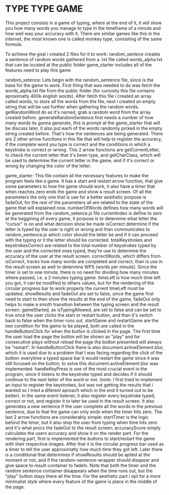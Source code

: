# TYPE TYPE GAME


This project consists in a game of typing, where at the end of it, it will show you how many words you manage to type in the timeframe of a minute and how well was your accuracy with it. There are similar games like this in the internet, the most known one is called monkey type, consisting of the same formula.

To achieve the goal i created 2 files for it to work:
    random_sentece creates a sentence of random words gathered from a .txt file called words_alpha.txt that can be located at the public folder
    game_starter includes all of the features need to play this game

random_setence:
Lets begin with the random_sentence file, since is the base for the game to work.
First thing that was needed to do was fetch the words_alpha.txt file from the public folder (for curiosity this file contains aproximatly 400k english words). After fetch this file i created an array called words, to store all the words from the file, next i created an empty string that will be use further when gathering the random words. getRandomWord do as it's named, grab a random word from the array created before. generateRandomSentence first needs a number of how many words its gonna generate, this is prompt at the game_starter that will be discuss later, it also put each of the words randomly picked in the empty string created before. That's how the sentences are being generated.
There are 2 other arrow functions in this file that will help to register the accuracy, if the complete word you type is correct and the conditions in which a keystroke is correct or wrong. This 2 arrow functions are getCurrentLetter, to check the current letter that it's been type, and getCharClass, which will be used to determine the current letter in the game, and if it's correct or wrong by changing the color of the letter.

game_starter:
This file contain all the necessary features to make the program feels like a game. It has a start and restart arrow function, that give some parameters to how the game should work, it also have a timer that when reaches zero ends the game and show a result screen.
Of all the parameters the only one that is use for a better aesthetic porpose is fadeOut, for the rest of the parameters all are related to the state of the game that will explained now.
numberOfWords defines how many words will be generated from the random_setence.js file
currentIndex is define to zero at the beggining of every game, it porpose is to determine what letter the "cursor" is on and what decision show be made
isCorrect determine if the letter is typed by the user is right or wrong and than communicates to random_sentence.js which color should the letter be and if it can proceed with the typing or it the letter should be corrected.
totalKeystrokes and keystrokesCorrect are related to the total number of keystrokes typed by the user and the corrected ones typed, they're use to determine the accuracy of the user at the result screen.
correctWords, which differs from isCorrect, tracks how many words are completed and correct, than is use in the result screen as well to determine WPS (words per minute). Since the timer is set to one minute, there is no need for dividing how many minutes where passed, i.e. a 2 minutes typing game.
timeLeft is how much time left you got, it can be modified to others values, but for the rendering of the circular progress bar to work properly the current timeLeft must be updated.
showResults and fadeOut are set to false, since the game first need to start to then show the results at the end of the game, fadeOut only helps to make a smoth transition between the typing screen and the result screen.
gameStarted, as isTypingAllowed, are set to false and can be set to true once the user clicks the start or restart button, and than it's switch back to false when the timer runs out.
startGame and restartGame are the two condition for the game to be played, both are called in the handleButtonClick for when the button is clicked in the page. The first time the user load the page the button will be shown as "play" and for consecutive plays without reload the page the button presented will always be "restart". In handleButtonClick there is also document.activeElement.blur, which it is used due to a problem that I was facing regarding the click of the button: everytime a typed space bar it would restart the game since it was still focused on the button, to solve this document.activeElement.blur was implemented.
handleKeyPress is one of the most crucial event in the program, since it listens to the keystroke typed and decides if it should continue to the next letter of the word or not. (note: I first tried to implement an input to register the keystrokes, but was not getting the results that i wanted so I tried a diferent aproach which in the end it turned out to be better). In the same event listener, it also register every keystroke typed, correct or not, and register it to later be used in the result screen. It also generates a new sentence if the user complete all the words in the previous sentence, due to that the game can only ends when the timer hits zero.
The last 2 arrow functions are considerably simple: startTimer is the logic behind the timer, but it also stop the user from typing when time hits zero and it's what procs the fadeOut to the result screen; accuracyScore simply calculates the users accuracy and show it on the render part.
For the rendering part, first is implemented the buttons to start/restart the game with their respective images. After that it is the circular progress bar used as a timer to tell the user approximatly how much time they got left. Later there is a conditional that determines if showResults should be aplied at the moment or not, and if the random-sentence-wrapper should disapear and give space to result-container to fadeIn. Note that both the timer and the random sentence container disappears when the time runs out, but the "play" button stays there all the time. For the aesthetic part i opt for a more minimalist style where every feature of the game is place in the middle of the page.

